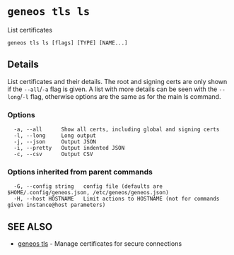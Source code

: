 # `geneos tls ls`

List certificates

```text
geneos tls ls [flags] [TYPE] [NAME...]
```

## Details

List certificates and their details. The root and signing certs are only
shown if the `--all`/`-a` flag is given. A list with more details can be
seen with the `--long`/`-l` flag, otherwise options are the same as for
the main ls command.
### Options

```text
  -a, --all      Show all certs, including global and signing certs
  -l, --long     Long output
  -j, --json     Output JSON
  -i, --pretty   Output indented JSON
  -c, --csv      Output CSV
```

### Options inherited from parent commands

```text
  -G, --config string   config file (defaults are $HOME/.config/geneos.json, /etc/geneos/geneos.json)
  -H, --host HOSTNAME   Limit actions to HOSTNAME (not for commands given instance@host parameters)
```

## SEE ALSO

* [geneos tls](geneos_tls.md)	 - Manage certificates for secure connections
